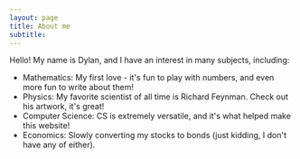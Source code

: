 ```yaml
---
layout: page
title: About me
subtitle:
---
```


Hello! My name is Dylan, and I have an interest in many subjects, including: 
- Mathematics: My first love - it's fun to play with numbers, and even more fun to write about them!
- Physics: My favorite scientist of all time is Richard Feynman. Check out his artwork, it's great!
- Computer Science: CS is extremely versatile, and it's what helped make this website!
- Economics: Slowly converting my stocks to bonds (just kidding, I don't have any of either).
